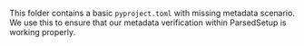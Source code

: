 This folder contains a basic `pyproject.toml` with missing metadata scenario. We use this to ensure that our metadata verification within ParsedSetup is working properly.